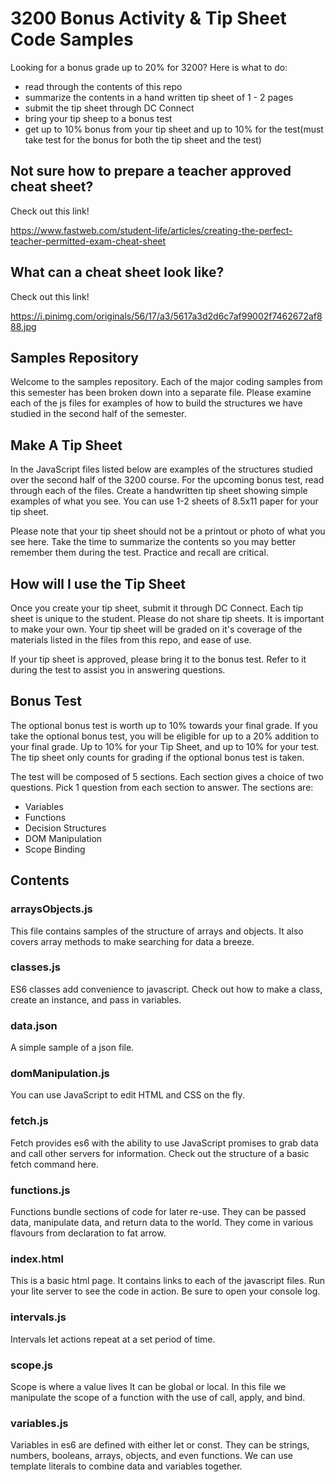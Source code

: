 # 3200 Bonus Activity & Tip Sheet Code Samples
Looking for a bonus grade up to 20% for 3200?  Here is what to do:
 - read through the contents of this repo
 - summarize the contents in a hand written tip sheet of 1 - 2 pages
 - submit the tip sheet through DC Connect
 - bring your tip sheep to a bonus test
 - get up to 10%  bonus from your tip sheet and up to 10% for the test(must take test for the bonus for both the tip sheet and the test)

 ## Not sure how to prepare a teacher approved cheat sheet?
 Check out this link!

 https://www.fastweb.com/student-life/articles/creating-the-perfect-teacher-permitted-exam-cheat-sheet

## What can a cheat sheet look like?
Check out this link!

https://i.pinimg.com/originals/56/17/a3/5617a3d2d6c7af99002f7462672af888.jpg

## Samples Repository
Welcome to the samples repository.  Each of the major coding samples from this semester has been broken down into a separate file.  Please examine each of the js files for examples of how to build the structures we have studied in the second half of the semester.

## Make A Tip Sheet
In the JavaScript files listed below are examples of the structures studied over the second half of the 3200 course.  For the upcoming bonus test, read through each of the files.  Create a handwritten tip sheet showing simple examples of what you see.  You can use 1-2 sheets of 8.5x11 paper for your tip sheet.

Please note that your tip sheet should not be a printout or photo of what you see here.  Take the time to summarize the contents so you may better remember them during the test.  Practice and recall are critical.

## How will I use the Tip Sheet
Once you create your tip sheet, submit it through DC Connect. Each tip sheet is unique to the student.  Please do not share tip sheets.  It is important to make your own.  Your tip sheet will be graded on it's coverage of the materials listed in the files from this repo, and ease of use.

If your tip sheet is approved, please bring it to the bonus test.  Refer to it during the test to assist you in answering questions.

## Bonus Test
The optional bonus test is worth up to 10% towards your final grade.  If you take the optional bonus test, you will be eligible for up to a 20% addition to your final grade.  Up to 10% for your Tip Sheet, and up to 10% for your test.  The tip sheet only counts for grading if the optional bonus test is taken.

The test will be composed of 5 sections.  Each section gives a choice of two questions.  Pick 1 question from each section to answer.  The sections are:

- Variables
- Functions
- Decision Structures
- DOM Manipulation
- Scope Binding


## Contents
### arraysObjects.js
This file contains samples of the structure of arrays and objects.  It also covers array methods to make searching for data a breeze.

### classes.js
ES6 classes add convenience to javascript.  Check out how to make a class, create an instance, and pass in variables.

### data.json
A simple sample of a json file.

### domManipulation.js
You can use JavaScript to edit HTML and CSS on the fly.

### fetch.js
Fetch provides es6 with the ability to use JavaScript promises to grab data and call other servers for information.  Check out the structure of a basic fetch command here.

### functions.js
Functions bundle sections of code for later re-use.  They can be passed data, manipulate data, and return data to the world.  They come in various flavours from declaration to fat arrow.

### index.html
This is a basic html page.  It contains links to each of the javascript files.  Run your lite server to see the code in action.  Be sure to open your console log.

### intervals.js
Intervals let actions repeat at a set period of time.

### scope.js
Scope is where a value lives  It can be global or local.  In this file we manipulate the scope of a function with the use of call, apply, and bind.

### variables.js
Variables in es6 are defined with either let or const.  They can be strings, numbers, booleans, arrays, objects, and even functions. We can use template literals to combine data and variables together. 



